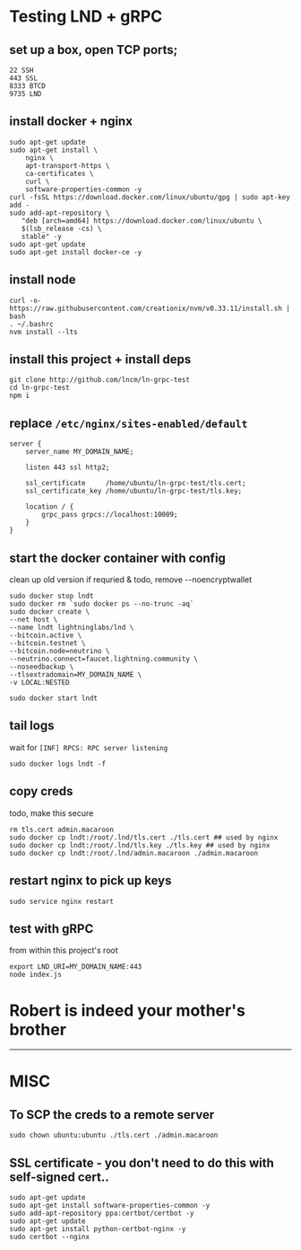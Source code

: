 # Testing LND + gRPC

## set up a box, open TCP ports;
```
22 SSH
443 SSL
8333 BTCD
9735 LND
```

## install docker + nginx
```
sudo apt-get update
sudo apt-get install \
    nginx \
    apt-transport-https \
    ca-certificates \
    curl \
    software-properties-common -y
curl -fsSL https://download.docker.com/linux/ubuntu/gpg | sudo apt-key add -
sudo add-apt-repository \
   "deb [arch=amd64] https://download.docker.com/linux/ubuntu \
   $(lsb_release -cs) \
   stable" -y
sudo apt-get update
sudo apt-get install docker-ce -y
```

## install node
```
curl -o- https://raw.githubusercontent.com/creationix/nvm/v0.33.11/install.sh | bash
. ~/.bashrc
nvm install --lts
```

## install this project + install deps
```
git clone http://github.com/lncm/ln-grpc-test
cd ln-grpc-test
npm i
```

## replace `/etc/nginx/sites-enabled/default`
```
server {
    server_name MY_DOMAIN_NAME;

    listen 443 ssl http2;

    ssl_certificate     /home/ubuntu/ln-grpc-test/tls.cert;
    ssl_certificate_key /home/ubuntu/ln-grpc-test/tls.key;

    location / {
        grpc_pass grpcs://localhost:10009;
    }
}
```

## start the docker container with config
clean up old version if requried & todo, remove --noencryptwallet
```
sudo docker stop lndt
sudo docker rm `sudo docker ps --no-trunc -aq`
sudo docker create \
--net host \
--name lndt lightninglabs/lnd \
--bitcoin.active \
--bitcoin.testnet \
--bitcoin.node=neutrino \
--neutrino.connect=faucet.lightning.community \
--noseedbackup \
--tlsextradomain=MY_DOMAIN_NAME \
-v LOCAL:NESTED

sudo docker start lndt
```

## tail logs
wait for `[INF] RPCS: RPC server listening`
```
sudo docker logs lndt -f
```

## copy creds
todo, make this secure
```
rm tls.cert admin.macaroon
sudo docker cp lndt:/root/.lnd/tls.cert ./tls.cert ## used by nginx
sudo docker cp lndt:/root/.lnd/tls.key ./tls.key ## used by nginx
sudo docker cp lndt:/root/.lnd/admin.macaroon ./admin.macaroon
```

## restart nginx to pick up keys
```
sudo service nginx restart
```

## test with gRPC
from within this project's root
``` 
export LND_URI=MY_DOMAIN_NAME:443
node index.js
```
# Robert is indeed your mother's brother

---

# MISC

## To SCP the creds to a remote server
```
sudo chown ubuntu:ubuntu ./tls.cert ./admin.macaroon 
```

## SSL certificate - you don't need to do this with self-signed cert..
```
sudo apt-get update
sudo apt-get install software-properties-common -y
sudo add-apt-repository ppa:certbot/certbot -y
sudo apt-get update
sudo apt-get install python-certbot-nginx -y
sudo certbot --nginx
```
